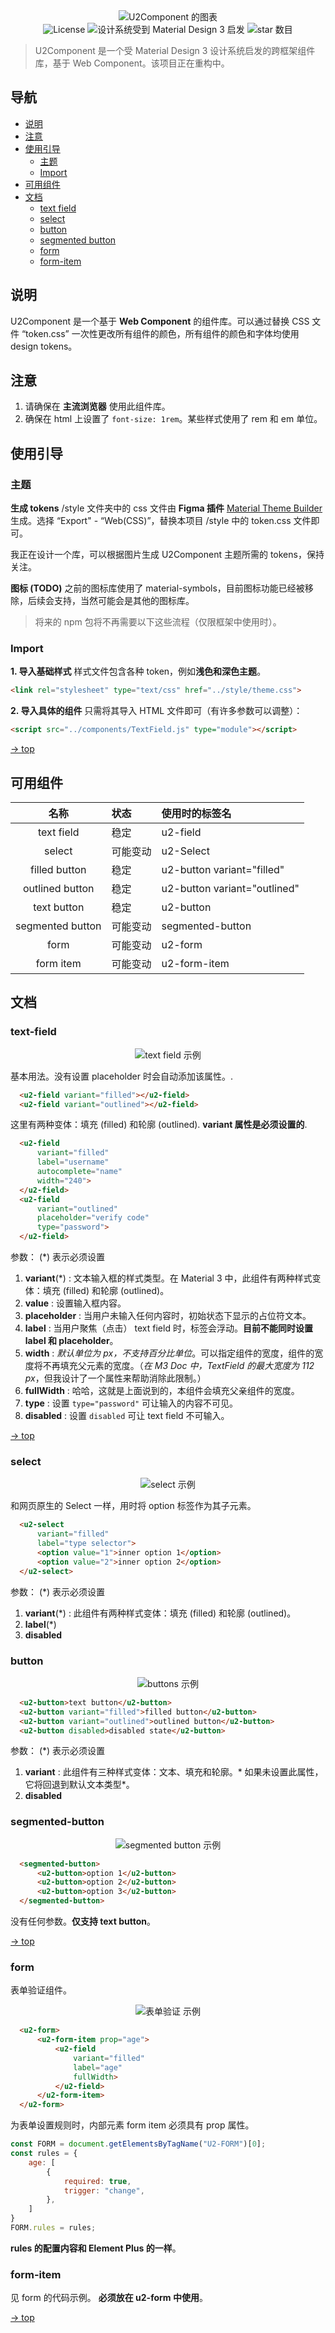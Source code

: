 <div align="center">
  <img src="https://github.com/ShawnDGitHub/imgPack/blob/main/img/icon_vertical_v1.0.png" alt="U2Component 的图表"/>
</div>
<div align="center">
  <img src="https://img.shields.io/badge/License-Apache--2.0_license-green" alt="License"/>
  <img src="https://img.shields.io/badge/Design_System-Material_Deisgn_3-blue" alt="设计系统受到 Material Design 3 启发"/>
  <img src="https://img.shields.io/badge/stars-1-orange" alt="star 数目"/>
</div>

> U2Component 是一个受 Material Design 3 设计系统启发的跨框架组件库，基于 Web Component。该项目正在重构中。

## 导航
- [说明](#说明)
- [注意](#注意)
- [使用引导](#使用引导)
  - [主题](#主题)
  - [Import](#Import)
- [可用组件](#可用组件)
- [文档](#文档)
  - [text field](#text-field)
  - [select](#select)
  - [button](#button)
  - [segmented button](#segmented-button)
  - [form](#form)
  - [form-item](#form-item)

## 说明
U2Component 是一个基于 **Web Component** 的组件库。可以通过替换 CSS 文件 “token.css” 一次性更改所有组件的颜色，所有组件的颜色和字体均使用 design tokens。
## 注意
1. 请确保在 **主流浏览器** 使用此组件库。
2. 确保在 html 上设置了 ```font-size: 1rem```。某些样式使用了 rem 和 em 单位。
## 使用引导
### 主题
**生成 tokens**
/style 文件夹中的 css 文件由 **Figma 插件** [Material Theme Builder](https://www.figma.com/community/plugin/1034969338659738588/material-theme-builder) 生成。选择 “Export" - “Web(CSS)”，替换本项目 /style 中的 token.css 文件即可。

我正在设计一个库，可以根据图片生成 U2Component 主题所需的 tokens，保持关注。

**图标 (TODO)**
之前的图标库使用了 material-symbols，目前图标功能已经被移除，后续会支持，当然可能会是其他的图标库。



> 将来的 npm 包将不再需要以下这些流程（仅限框架中使用时）。

### Import
**1. 导入基础样式**
样式文件包含各种 token，例如**浅色和深色主题**。

```html
<link rel="stylesheet" type="text/css" href="../style/theme.css">
```
**2. 导入具体的组件**
只需将其导入 HTML 文件即可（有许多参数可以调整）：

```html
<script src="../components/TextField.js" type="module"></script>
```
[ -> top](#目录)

## 可用组件
| 名称          | 状态                  | 使用时的标签名     |
| :---------------: | :------------------------- | :------------- |
| text field         | 稳定                      | u2-field    |
| select         | 可能变动                | u2-Select    |
| filled button  | 稳定                       | u2-button variant="filled"  |
| outlined button    | 稳定                       | u2-button variant="outlined"      |
| text button       | 稳定                       | u2-button       |
| segmented button   | 可能变动                  | segmented-button  |
| form   | 可能变动                  | u2-form  |
| form item   | 可能变动                  | u2-form-item  |

## 文档
### text-field

<div align="center">
  <img src="https://github.com/ShawnDGitHub/imgPack/blob/main/img/u2_example-text-field.png" alt="text field 示例"/>
</div>

基本用法。没有设置 placeholder 时会自动添加该属性。.
```html
  <u2-field variant="filled"></u2-field>
  <u2-field variant="outlined"></u2-field>
```
这里有两种变体：填充 (filled) 和轮廓 (outlined). **variant 属性是必须设置的**.
```html
  <u2-field
      variant="filled"
      label="username"
      autocomplete="name"
      width="240">
  </u2-field>
  <u2-field
      variant="outlined"
      placeholder="verify code"
      type="password">
  </u2-field>
```
参数：
(\*) 表示必须设置

1. **variant**(\*) : 
文本输入框的样式类型。在 Material 3 中，此组件有两种样式变体：填充 (filled) 和轮廓 (outlined)。
2. **value** : 
设置输入框内容。
3. **placeholder** : 
当用户未输入任何内容时，初始状态下显示的占位符文本。
4. **label** :
当用户聚焦（点击） text field 时，标签会浮动。**目前不能同时设置 label 和 placeholder**。
5. **width** : 
*默认单位为 px，不支持百分比单位*。可以指定组件的宽度，组件的宽度将不再填充父元素的宽度。（*在 M3 Doc 中，TextField 的最大宽度为 112 px*，但我设计了一个属性来帮助消除此限制。）
6. **fullWidth** : 
哈哈，这就是上面说到的，本组件会填充父亲组件的宽度。
7. **type** : 
设置 ```type="password"``` 可让输入的内容不可见。
8. **disabled** : 
设置 ```disabled``` 可让 text field 不可输入。

[ -> top](#目录)

### select

<div align="center">
  <img src="https://github.com/ShawnDGitHub/imgPack/blob/main/img/u2_example-select.png" alt="select 示例"/>
</div>

和网页原生的 Select 一样，用时将 option 标签作为其子元素。
```html
  <u2-select
      variant="filled"
      label="type selector">
      <option value="1">inner option 1</option>
      <option value="2">inner option 2</option>
  </u2-select>
```
参数：
(\*) 表示必须设置

1. **variant**(\*) : 
此组件有两种样式变体：填充 (filled) 和轮廓 (outlined)。
2. **label**(\*)
3. **disabled**

### button

<div align="center">
  <img src="https://github.com/ShawnDGitHub/imgPack/blob/main/img/u2_example-buttons.png" alt="buttons 示例"/>
</div>

```html
  <u2-button>text button</u2-button>
  <u2-button variant="filled">filled button</u2-button>
  <u2-button variant="outlined">outlined button</u2-button>
  <u2-button disabled>disabled state</u2-button>
```
参数：
(\*) 表示必须设置

1. **variant** : 
此组件有三种样式变体：文本、填充和轮廓。* 如果未设置此属性，它将回退到默认文本类型*。
2. **disabled**

### segmented-button

<div align="center">
  <img src="https://github.com/ShawnDGitHub/imgPack/blob/main/img/u2_example-segmented-button.png" alt="segmented button 示例"/>
</div>

```html
  <segmented-button>
      <u2-button>option 1</u2-button>
      <u2-button>option 2</u2-button>
      <u2-button>option 3</u2-button>
  </segmented-button>
```
没有任何参数。**仅支持 text button**。

[ -> top](#目录)

### form
表单验证组件。

<div align="center">
  <img src="https://github.com/ShawnDGitHub/imgPack/blob/main/img/u2_example-validation.png" alt="表单验证 示例"/>
</div>

```html
  <u2-form>
      <u2-form-item prop="age">
          <u2-field
              variant="filled"
              label="age"
              fullWidth>
          </u2-field>
      </u2-form-item>
  </u2-form>
```
为表单设置规则时，内部元素 form item 必须具有 prop 属性。
```javascript
const FORM = document.getElementsByTagName("U2-FORM")[0];
const rules = {
    age: [
        {
            required: true,
            trigger: "change",
        },
    ]
}
FORM.rules = rules;
```
**rules 的配置内容和 Element Plus 的一样**。

### form-item
见 form 的代码示例。 **必须放在 u2-form 中使用**。

[ -> top](#目录)
